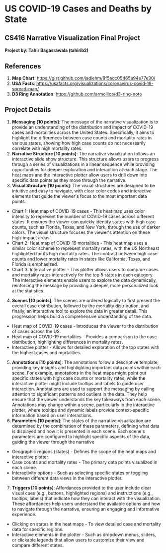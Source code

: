 # US COVID-19 Cases and Deaths by State

## CS416 Narrative Visualization Final Project
#### Project by: Tahir Bagasrawala (tahirib2)

## References
1. **Map Chart**: https://gist.github.com/jadiehm/8f5adc05465a94e77e30/
2. **USA Facts**: https://usafacts.org/visualizations/coronavirus-covid-19-spread-map/
3. **D3 Ring Annotation**: https://github.com/armollica/d3-ring-note

## Project Details

1. **Messaging [10 points]**: The message of the narrative visualization is to provide an understanding of the distribution and impact of COVID-19 cases and mortalities across the United States. Specifically, it aims to highlight the differences between case counts and mortality rates in various states, showing how high case counts do not necessarily correlate with high mortality rates. 
2. **Narrative Structure [10 points]**: The narrative visualization follows an interactive slide show structure. This structure allows users to progress through a series of visualizations in a linear sequence while providing opportunities for deeper exploration and interaction at each stage. The heat maps and the interactive plotter allow users to drill down into specific data points as they move through the narrative.
3. **Visual Structure [10 points]**: The visual structures are designed to be intuitive and easy to navigate, with clear color codes and interactive elements that guide the viewer's focus to the most important data points.
  - Chart 1: Heat map of COVID-19 cases - This heat map uses color intensity to represent the number of COVID-19 cases across different states. It ensures the viewer can quickly identify states with high case counts, such as Florida, Texas, and New York, through the use of darker colors. The visual structure focuses the viewer's attention on these high-impact areas.
  - Chart 2: Heat map of COVID-19 mortalities - This heat map uses a similar color scheme to represent mortality rates, with the US Northeast highlighted for its high mortality rates. The contrast between high case counts and lower mortality rates in states like California, Texas, and Florida is emphasized.
  - Chart 3: Interactive plotter - This plotter allows users to compare cases and mortality rates interactively for the top 5 states in each category. The interactive elements enable users to explore the data dynamically, reinforcing the message by providing a deeper, more personalized look at the statistics.
4. **Scenes [10 points]**: The scenes are ordered logically to first present the overall case distribution, followed by the mortality distribution, and finally, an interactive tool to explore the data in greater detail. This progression helps build a comprehensive understanding of the data.
  - Heat map of COVID-19 cases - Introduces the viewer to the distribution of cases across the US.
  - Heat map of COVID-19 mortalities - Provides a comparison to the case distribution, highlighting differences in mortality rates.
  - Interactive plotter - Allows for detailed exploration of the top states with the highest cases and mortalities.
5. **Annotations [10 points]**: The annotations follow a descriptive template, providing key insights and highlighting important data points within each scene. For example, annotations in the heat maps might point out specific states with high case counts or mortality rates, while the interactive plotter might include tooltips and labels to guide user interaction. Annotations are used to support the messaging by calling attention to significant patterns and outliers in the data. They help ensure that the viewer understands the key takeaways from each scene. Annotations may change within a scene, particularly in the interactive plotter, where tooltips and dynamic labels provide context-specific information based on user interactions.
6. **Parameters [10 points]**: The states of the narrative visualization are determined by the combination of these parameters, defining what data is displayed and how it is presented in each scene. Each scene's parameters are configured to highlight specific aspects of the data, guiding the viewer through the narrative
  - Geographic regions (states) - Defines the scope of the heat maps and interactive plotter.
  - Case counts and mortality rates - The primary data points visualized in each scene.
  - Interactivity options - Such as selecting specific states or toggling between different data views in the interactive plotter.
7. **Triggers [10 points]**: Affordances provided to the user include clear visual cues (e.g., buttons, highlighted regions) and instructions (e.g., tooltips, labels) that indicate how they can interact with the visualization. These affordances help users understand the available options and how to navigate through the narrative, ensuring an engaging and informative experience.
- Clicking on states in the heat maps - To view detailed case and mortality data for specific regions.
- Interactive elements in the plotter - Such as dropdown menus, sliders, or clickable legends that allow users to customize their view and compare different states.
